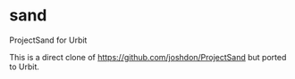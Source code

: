 # sand
ProjectSand for Urbit

This is a direct clone of https://github.com/joshdon/ProjectSand but ported to Urbit.
